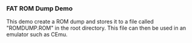 ### FAT ROM Dump Demo

This demo create a ROM dump and stores it to a file called "ROMDUMP.ROM" in
the root directory. This file can then be used in an emulator such as CEmu.

